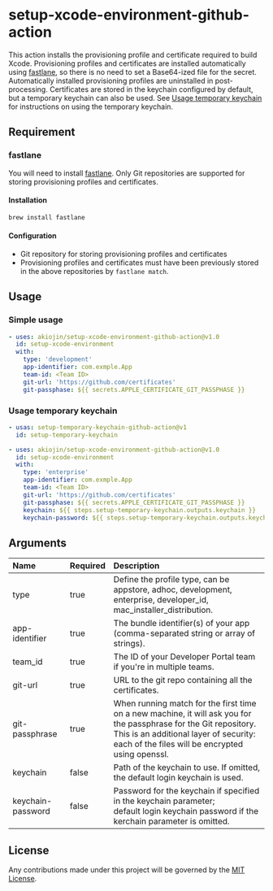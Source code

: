 # setup-xcode-environment-github-action

This action installs the provisioning profile and certificate required to build Xcode.
Provisioning profiles and certificates are installed automatically using [fastlane][1], so there is no need to set a Base64-ized file for the secret.
Automatically installed provisioning profiles are uninstalled in post-processing.
Certificates are stored in the keychain configured by default, but a temporary keychain can also be used.
See [Usage temporary keychain](#usage-temporary-keychain) for instructions on using the temporary keychain.

## Requirement

### fastlane
You will need to install [fastlane][1].
Only Git repositories are supported for storing provisioning profiles and certificates.

#### Installation
```sh
brew install fastlane
```

#### Configuration
- Git repository for storing provisioning profiles and certificates
- Provisioning profiles and certificates must have been previously stored in the above repositories by `fastlane match`.

## Usage

### Simple usage
```yml
- uses: akiojin/setup-xcode-environment-github-action@v1.0
  id: setup-xcode-environment
  with:
    type: 'development'
    app-identifier: com.exmple.App
    team-id: <Team ID>
    git-url: 'https://github.com/certificates'
    git-passphase: ${{ secrets.APPLE_CERTIFICATE_GIT_PASSPHASE }}
```

### Usage temporary keychain
```yml
- usas: setup-temporary-keychain-github-action@v1
  id: setup-temporary-keychain

- uses: akiojin/setup-xcode-environment-github-action@v1.0
  id: setup-xcode-environment
  with:
    type: 'enterprise'
    app-identifier: com.exmple.App
    team-id: <Team ID>
    git-url: 'https://github.com/certificates'
    git-passphase: ${{ secrets.APPLE_CERTIFICATE_GIT_PASSPHASE }}
    keychain: ${{ steps.setup-temporary-keychain.outputs.keychain }}
    keychain-password: ${{ steps.setup-temporary-keychain.outputs.keychain-password }}
```

## Arguments

|Name|Required|Description|
|:--|:--|:--|
|type|<c>true</c>|Define the profile type, can be appstore, adhoc, development, enterprise, developer_id, mac_installer_distribution.|
|app-identifier|<c>true</c>|The bundle identifier(s) of your app (comma-separated string or array of strings).|
|team_id|<c>true</c>|The ID of your Developer Portal team if you're in multiple teams.|
|git-url|<c>true</c>|URL to the git repo containing all the certificates.|
|git-passphrase|<c>true</c>|When running match for the first time on a new machine, it will ask you for the passphrase for the Git repository.<br>This is an additional layer of security: each of the files will be encrypted using openssl.|
|keychain|<c>false</c>|Path of the keychain to use. If omitted, the default login keychain is used.|
|keychain-password|<c>false</c>|Password for the keychain if specified in the keychain parameter;<br>default login keychain password if the kerchain parameter is omitted.|

## License
Any contributions made under this project will be governed by the [MIT License][3].

[0]: https://github.com/akiojin/setup-xcode-environemt-github-action/actions/workflows/Test.yml/badge.svg
[1]: https://docs.fastlane.tools/
[2]: https://github.com/akiojin/setup-xcode-environemt-github-action/blob/main/action.yml
[3]: https://github.com/akiojin/setup-xcode-environemt-github-action/blob/main/LICENSE